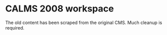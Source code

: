 # CALMS 2008 workspace

The old content has been scraped from the original CMS.
Much cleanup is required.
